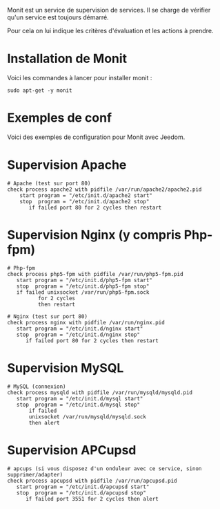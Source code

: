 Monit est un service de supervision de services. Il se charge de
vérifier qu'un service est toujours démarré.

Pour cela on lui indique les critères d'évaluation et les actions à
prendre.

Installation de Monit 
=====================

Voici les commandes à lancer pour installer monit :

    sudo apt-get -y monit

Exemples de conf 
================

Voici des exemples de configuration pour Monit avec Jeedom.

Supervision Apache 
==================

    # Apache (test sur port 80)
    check process apache2 with pidfile /var/run/apache2/apache2.pid
        start program = "/etc/init.d/apache2 start"
        stop  program = "/etc/init.d/apache2 stop"
           if failed port 80 for 2 cycles then restart

Supervision Nginx (y compris Php-fpm) 
=====================================

    # Php-fpm
    check process php5-fpm with pidfile /var/run/php5-fpm.pid
       start program = "/etc/init.d/php5-fpm start"
       stop  program = "/etc/init.d/php5-fpm stop"
       if failed unixsocket /var/run/php5-fpm.sock
              for 2 cycles
              then restart

    # Nginx (test sur port 80)
    check process nginx with pidfile /var/run/nginx.pid
       start program = "/etc/init.d/nginx start"
       stop  program = "/etc/init.d/nginx stop"
          if failed port 80 for 2 cycles then restart

Supervision MySQL 
=================

    # MySQL (connexion)
    check process mysqld with pidfile /var/run/mysqld/mysqld.pid
       start program = "/etc/init.d/mysql start"
       stop  program = "/etc/init.d/mysql stop"
           if failed
           unixsocket /var/run/mysqld/mysqld.sock
           then alert

Supervision APCupsd 
===================

    # apcups (si vous disposez d'un onduleur avec ce service, sinon supprimer/adapter)
    check process apcupsd with pidfile /var/run/apcupsd.pid
       start program = "/etc/init.d/apcupsd start"
       stop  program = "/etc/init.d/apcupsd stop"
          if failed port 3551 for 2 cycles then alert
